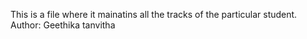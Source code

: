 This is a file where it mainatins all the tracks of the particular student.
<br>
Author: Geethika tanvitha
</br>
